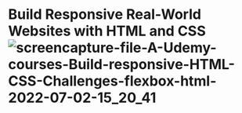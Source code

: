 # Build Responsive Real-World Websites with HTML and CSS![screencapture-file-A-Udemy-courses-Build-responsive-HTML-CSS-Challenges-flexbox-html-2022-07-02-15_20_41](https://user-images.githubusercontent.com/101415932/177002609-b511c4cf-4be5-40c3-b1cc-8306e0f278d5.png)
